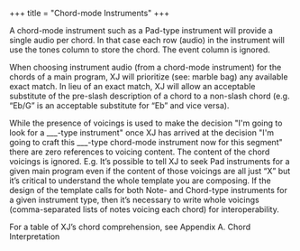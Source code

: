 +++
title = "Chord-mode Instruments"
+++

A chord-mode instrument such as a Pad-type instrument will provide a single audio per chord. In that case each row (audio) in the instrument will use the tones column to store the chord. The event column is ignored.

When choosing instrument audio (from a chord-mode instrument) for the chords of a main program, XJ will prioritize (see: marble bag) any available exact match. In lieu of an exact match, XJ will allow an acceptable substitute of the pre-slash description of a chord to a non-slash chord (e.g. “Eb/G” is an acceptable substitute for “Eb” and vice versa).

While the presence of voicings is used to make the decision "I'm going to look for a ___-type instrument" once XJ has arrived at the decision "I'm going to craft this ___-type chord-mode instrument now for this segment" there are zero references to voicing content. The content of the chord voicings is ignored. E.g. It’s possible to tell XJ to seek Pad instruments for a given main program even if the content of those voicings are all just “X” but it’s critical to understand the whole template you are composing. If the design of the template calls for both Note- and Chord-type instruments for a given instrument type, then it’s necessary to write whole voicings (comma-separated lists of notes voicing each chord) for interoperability.

For a table of XJ’s chord comprehension, see Appendix A. Chord Interpretation

